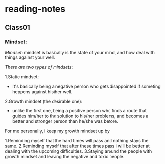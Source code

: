 # **reading-notes**

## Class01

### Mindset:
*Mindset*: mindset is basically is the state of your mind, and how deal with things against your well.

*There are two types of mindsets*:

1.Static mindset:
  - It's basically being a negative person who gets disappointed if someting heppens against his/her well.
  
2.Growth mindset (the desirable one):
  - unlike the first one, being a positive person who finds a route that guides him/her to the solution to his/her problems, and becomes a better and stronger person than he/she was before.

For me personally, i keep my growth mindset up by:

1.Reminding myself that the hard times will pass and nothing stays the same.
2.Reminding myself that after these times pass i will be better at dealing with the upcoming difficulties.
3.Staying around the people with growth mindset and leaving the negative and toxic people.

